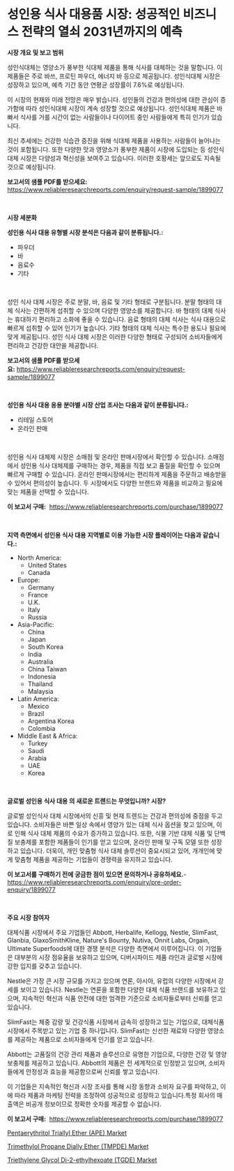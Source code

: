 <p><h1>성인용 식사 대용품 시장: 성공적인 비즈니스 전략의 열쇠 2031년까지의 예측</h1></p><p><strong>시장 개요 및 보고 범위</strong></p>
<p><p>성인식대체는 영양소가 풍부한 식대체 제품을 통해 식사를 대체하는 것을 말합니다. 이 제품들은 주로 바쓰, 프로틴 파우더, 에너지 바 등으로 제공됩니다. 성인식대체 시장은 성장하고 있으며, 예측 기간 동안 연평균 성장률이 7.6%로 예상됩니다.</p><p>이 시장의 현재와 미래 전망은 매우 밝습니다. 성인들의 건강과 편의성에 대한 관심이 증가함에 따라 성인식대체 시장이 계속 성장할 것으로 예상됩니다. 성인식대체 제품은 바빠서 식사를 거를 시간이 없는 사람들이나 다이어트 중인 사람들에게 특히 인기가 있습니다.</p><p>최신 추세에는 건강한 식습관 증진을 위해 식대체 제품을 사용하는 사람들이 늘어나는 것이 포함됩니다. 또한 다양한 맛과 영양소가 풍부한 제품이 시장에 도입되는 등 성인식대체 시장은 다양성과 혁신성을 보여주고 있습니다. 이러한 호황세는 앞으로도 지속될 것으로 예상됩니다.</p></p>
<p><strong>보고서의 샘플 PDF를 받으세요:</strong> <a href="https://www.reliableresearchreports.com/enquiry/request-sample/1899077">https://www.reliableresearchreports.com/enquiry/request-sample/1899077</a></p>
<p>&nbsp;</p>
<p><strong>시장 세분화</strong></p>
<p><strong>성인용 식사 대용 유형별 시장 분석은 다음과 같이 분류됩니다.:</strong></p>
<p><ul><li>파우더</li><li>바</li><li>음료수</li><li>기타</li></ul></p>
<p>&nbsp;</p>
<p><p>성인 식사 대체 시장은 주로 분말, 바, 음료 및 기타 형태로 구분됩니다. 분말 형태의 대체 식사는 간편하게 섭취할 수 있으며 다양한 영양소를 제공합니다. 바 형태의 대체 식사는 휴대하기 편리하고 소화에 좋을 수 있습니다. 음료 형태의 대체 식사는 식사 대용으로 빠르게 섭취할 수 있어 인기가 높습니다. 기타 형태의 대체 식사는 특수한 용도나 필요에 맞게 제공됩니다. 성인 식사 대체 시장은 이러한 다양한 형태로 구성되어 소비자들에게 편리하고 건강한 대안을 제공합니다.</p></p>
<p><strong>보고서의 샘플 PDF를 받으세요:</strong>&nbsp;<a href="https://www.reliableresearchreports.com/enquiry/request-sample/1899077">https://www.reliableresearchreports.com/enquiry/request-sample/1899077</a></p>
<p>&nbsp;</p>
<p><strong> 성인용 식사 대용 응용 분야별 시장 산업 조사는 다음과 같이 분류됩니다.:</strong></p>
<p><ul><li>리테일 스토어</li><li>온라인 판매</li></ul></p>
<p>&nbsp;</p>
<p><p>성인용 식사 대체제 시장은 소매점 및 온라인 판매시장에서 확인할 수 있습니다. 소매점에서 성인용 식사 대체제를 구매하는 경우, 제품을 직접 보고 품질을 확인할 수 있으며 빠르게 구매할 수 있습니다. 온라인 판매시장에서는 편리하게 제품을 주문하고 배송받을 수 있어서 편의성이 높습니다. 두 시장에서도 다양한 브랜드와 제품을 비교하고 필요에 맞는 제품을 선택할 수 있습니다.</p></p>
<p><strong>이 보고서 구매:</strong>&nbsp; <a href="https://www.reliableresearchreports.com/purchase/1899077">https://www.reliableresearchreports.com/purchase/1899077</a></p>
<p>&nbsp;</p>
<p><strong>지역 측면에서 성인용 식사 대용 지역별로 이용 가능한 시장 플레이어는 다음과 같습니다.:</strong></p>
<p><ul>
    <li>
        North America:
        <ul>
            <li>United States</li>
            <li>Canada</li>
        </ul>
    </li>
    <li>
        Europe:
        <ul>
            <li>Germany</li>
            <li>France</li>
            <li>U.K.</li>
            <li>Italy</li>
            <li>Russia</li>
        </ul>
    </li>
    <li>
        Asia-Pacific:
        <ul>
            <li>China</li>
            <li>Japan</li>
            <li>South Korea</li>
            <li>India</li>
            <li>Australia</li>
            <li>China Taiwan</li>
            <li>Indonesia</li>
            <li>Thailand</li>
            <li>Malaysia</li>
        </ul>
    </li>
    <li>
        Latin America:
        <ul>
            <li>Mexico</li>
            <li>Brazil</li>
            <li>Argentina Korea</li>
            <li>Colombia</li>
        </ul>
    </li>
    <li>
        Middle East & Africa:
        <ul>
            <li>Turkey</li>
            <li>Saudi</li>
            <li>Arabia</li>
            <li>UAE</li>
            <li>Korea</li>
        </ul>
    </li>
    </ul></p>
<p>&nbsp;</p>
<p><strong>글로벌 성인용 식사 대용 의 새로운 트렌드는 무엇입니까? 시장?</strong></p>
<p><p>글로벌 성인식사 대체 시장에서의 신흥 및 현재 트렌드는 건강과 편의성에 중점을 두고 있습니다. 소비자들은 바쁜 일상 속에서 영양가 있는 대체 식사 옵션을 찾고 있으며, 이로 인해 식사 대체 제품의 수요가 증가하고 있습니다. 또한, 식물 기반 대체 식품 및 단백질 보충제를 포함한 제품들이 인기를 얻고 있으며, 온라인 판매 및 구독 모델 또한 성장하고 있습니다. 더욱이, 개인 맞춤형 식사 대체 솔루션이 중요시되고 있어, 개개인에 맞게 맞춤형 제품을 제공하는 기업들이 경쟁력을 유지하고 있습니다.</p></p>
<p><strong>이 보고서를 구매하기 전에 궁금한 점이 있으면 문의하거나 공유하세요.</strong>- <a href="https://www.reliableresearchreports.com/enquiry/pre-order-enquiry/1899077">https://www.reliableresearchreports.com/enquiry/pre-order-enquiry/1899077</a></p>
<p>&nbsp;</p>
<p><strong>주요 시장 참여자</strong></p>
<p><p>대체식품 시장에서 주요 기업들인 Abbott, Herbalife, Kellogg, Nestle, SlimFast, Glanbia, GlaxoSmithKline, Nature's Bounty, Nutiva, Onnit Labs, Orgain, Ultimate Superfoods에 대한 경쟁 분석은 다양한 측면에서 이루어집니다. 이 기업들은 대부분의 시장 점유율을 보유하고 있으며, 디버시파이드 제품 라인과 글로벌 시장에 강한 입지를 갖추고 있습니다.</p><p>Nestle은 가장 큰 시장 규모를 가지고 있으며 연론, 아시아, 유럽의 다양한 시장에서 강세를 보이고 있습니다. Nestle는 연론을 포함한 다양한 대체 식품 브랜드를 보유하고 있으며, 지속적인 혁신과 식품 안전에 대한 엄격한 기준으로 소비자들로부터 신뢰를 얻고 있습니다.</p><p>SlimFast는 체중 감량 및 건강식품 시장에서 급속히 성장하고 있는 기업으로, 대체식품 시장에서 주목받고 있는 기업 중 하나입니다. SlimFast는 신선한 재료와 다양한 영양소를 제공하는 제품으로 소비자들에게 인기를 얻고 있습니다.</p><p>Abbott는 고품질의 건강 관리 제품과 솔루션으로 유명한 기업으로, 다양한 건강 및 영양 보충제를 제공하고 있습니다. Abbott의 제품은 전 세계적으로 인정받고 있으며, 소비자들에게 안정성과 효능을 제공함으로써 신뢰를 쌓고 있습니다.</p><p>이 기업들은 지속적인 혁신과 시장 조사를 통해 시장 동향과 소비자 요구를 파악하고, 이에 따라 제품과 마케팅 전략을 조정하여 성공적으로 성장하고 있습니다.특정 회사의 매출액은 비공개 정보이므로 정확한 숫자를 제공할 수 없습니다.</p></p>
<p><strong>이 보고서 구매:</strong>&nbsp;&nbsp;<a href="https://www.reliableresearchreports.com/purchase/1899077">https://www.reliableresearchreports.com/purchase/1899077</a></p>
<p><p><a href="https://github.com/angelajermaine/Market-Research-Report-List-2/blob/main/pentaerythritol-triallyl-ether-ape-market.md">Pentaerythritol Triallyl Ether (APE) Market</a></p><p><a href="https://github.com/beatblasta/Market-Research-Report-List-2/blob/main/trimethylol-propane-dially-ether-tmpde-market.md">Trimethylol Propane Dially Ether (TMPDE) Market</a></p><p><a href="https://github.com/shotows/Market-Research-Report-List-1/blob/main/triethylene-glycol-di-2-ethylhexoate-tgde-market.md">Triethylene Glycol Di-2-ethylhexoate (TGDE) Market</a></p></p>
